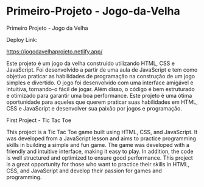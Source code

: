 # Primeiro-Projeto - Jogo-da-Velha

Primeiro Projeto - Jogo da Velha

Deploy Link:

https://jogodavelhaprojeto.netlify.app/

Este projeto é um jogo da velha construído utilizando HTML, CSS e JavaScript. Foi desenvolvido a partir de uma aula de JavaScript e tem como objetivo praticar as habilidades de programação na construção de um jogo simples e divertido. O jogo foi desenvolvido com uma interface amigável e intuitiva, tornando-o fácil de jogar. Além disso, o código é bem estruturado e otimizado para garantir uma boa performance. Este projeto é uma ótima oportunidade para aqueles que querem praticar suas habilidades em HTML, CSS e JavaScript e desenvolver sua paixão por jogos e programação.

First Project - Tic Tac Toe

This project is a Tic Tac Toe game built using HTML, CSS, and JavaScript. It was developed from a JavaScript lesson and aims to practice programming skills in building a simple and fun game. The game was developed with a friendly and intuitive interface, making it easy to play. In addition, the code is well structured and optimized to ensure good performance. This project is a great opportunity for those who want to practice their skills in HTML, CSS, and JavaScript and develop their passion for games and programming.
